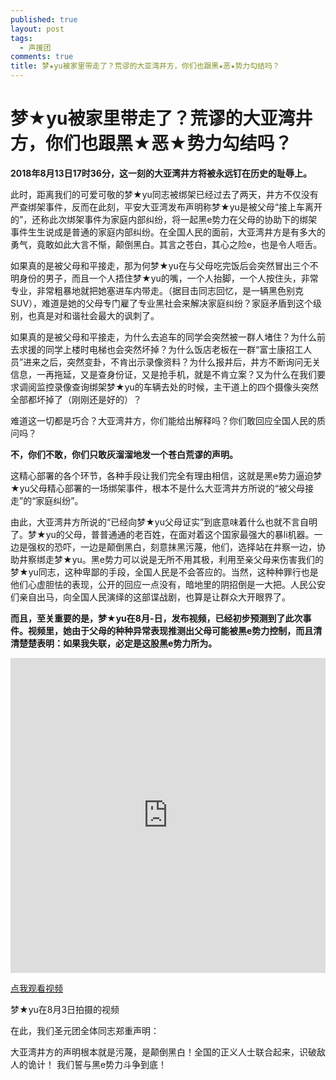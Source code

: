 ```yaml
---
published: true
layout: post
tags:
  - 声援团
comments: true
title: 梦★yu被家里带走了？荒谬的大亚湾井方，你们也跟黑★恶★势力勾结吗？
---
```


# 梦★yu被家里带走了？荒谬的大亚湾井方，你们也跟黑★恶★势力勾结吗？

**2018年8月13日17时36分，这一刻的大亚湾井方将被永远钉在历史的耻辱上。**

此时，距离我们的可爱可敬的梦★yu同志被绑架已经过去了两天，井方不仅没有严查绑架事件，反而在此刻，平安大亚湾发布声明称梦★yu是被父母“接上车离开的”，还称此次绑架事件为家庭内部纠纷，将一起黑e势力在父母的协助下的绑架事件生生说成是普通的家庭内部纠纷。在全国人民的面前，大亚湾井方是有多大的勇气，竟敢如此大言不惭，颠倒黑白。其言之苍白，其心之险e，也是令人咂舌。

如果真的是被父母和平接走，那为何梦★yu在与父母吃完饭后会突然冒出三个不明身份的男子，而且一个人捂住梦★yu的嘴，一个人抬脚，一个人按住头，非常专业，非常粗暴地就把她塞进车内带走。（据目击同志回忆，是一辆黑色别克SUV），难道是她的父母专门雇了专业黑社会来解决家庭纠纷？家庭矛盾到这个级别，也真是对和谐社会最大的讽刺了。

如果真的是被父母和平接走，为什么去追车的同学会突然被一群人堵住？为什么前去求援的同学上楼时电梯也会突然坏掉？为什么饭店老板在一群“富士康招工人员”进来之后，突然变卦，不肯出示录像资料？为什么报井后，井方不断询问无关信息，一再拖延，又是查身份证，又是抢手机，就是不肯立案？又为什么在我们要求调阅监控录像查询绑架梦★yu的车辆去处的时候，主干道上的四个摄像头突然全部都坏掉了（刚刚还是好的）？

难道这一切都是巧合？大亚湾井方，你们能给出解释吗？你们敢回应全国人民的质问吗？

**不，你们不敢，你们只敢灰溜溜地发一个苍白荒谬的声明。**

这精心部署的各个环节，各种手段让我们完全有理由相信，这就是黑e势力逼迫梦★yu父母精心部署的一场绑架事件，根本不是什么大亚湾井方所说的“被父母接走”的“家庭纠纷”。

由此，大亚湾井方所说的“已经向梦★yu父母证实”到底意味着什么也就不言自明了。梦★yu的父母，普普通通的老百姓，在面对着这个国家最强大的暴li机器。一边是强权的恐吓，一边是颠倒黑白，刻意抹黑污蔑，他们，选择站在井察一边，协助井察绑走梦★yu。黑e势力可以说是无所不用其极，利用至亲父母来伤害我们的梦★yu同志，这种卑鄙的手段，全国人民是不会答应的。当然，这种种罪行也是他们心虚胆怯的表现，公开的回应一点没有，暗地里的阴招倒是一大把。人民公安们亲自出马，向全国人民演绎的这部谍战剧，也算是让群众大开眼界了。

**而且，至关重要的是，梦★yu在8月-日，发布视频，已经初步预测到了此次事件。视频里，她由于父母的种种异常表现推测出父母可能被黑e势力控制，而且清清楚楚表明：如果我失联，必定是这股黑e势力所为。**

<div style="width: 100%; height: 0px; position: relative; padding-bottom: 100.000%;"><iframe src="https://streamable.com/s/nxe5n/uywvjk" frameborder="0" width="100%" height="100%" allowfullscreen style="width: 100%; height: 100%; position: absolute;"></iframe></div>

[点我观看视频][1]

梦★yu在8月3日拍摄的视频

在此，我们圣元团全体同志郑重声明：

大亚湾井方的声明根本就是污蔑，是颠倒黑白！全国的正义人士联合起来，识破敌人的诡计！
我们誓与黑e势力斗争到底！


  [1]: https://streamable.com/nxe5n






